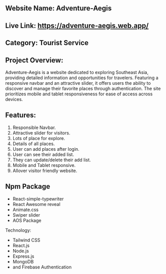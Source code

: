 ## Website Name: Adventure-Aegis
## Live Link: https://adventure-aegis.web.app/
## Category: Tourist Service
## Project Overview:
Adventure-Aegis is a website dedicated to exploring Southeast Asia, providing detailed information and opportunities for travelers. Featuring a responsive navbar and an attractive slider, it offers users the ability to discover and manage their favorite places through authentication. The site prioritizes mobile and tablet responsiveness for ease of access across devices.
## Features: 
1. Responsible Navbar.
2. Attractive slider for visitors.
3. Lots of place for explore.
4. Details of all places.
5. User can add places after login.
6. User can see their added list.
7. They can update/delete their add list.
8. Mobile and Tablet responsive.
9. Allover visitor friendly website.

## Npm Package
* React-simple-typewriter
* React Awesome reveal
* Animate.css
* Swiper slider
* AOS Package

Technology: 
  - Tailwind CSS
  - React.js
  - Node.js
  - Express.js
  - MongoDB
  - and Firebase Authentication
